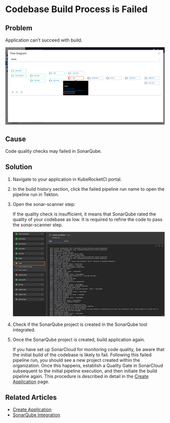 # Codebase Build Process is Failed

## Problem

Application can't succeed with build.

  ![Tree diagram window](../../assets/quick-start/tree_diagram.png "Tree diagram window")

## Cause

Code quality checks may failed in SonarQube.

## Solution

1. Navigate to your application in KubeRocketCI portal.

2. In the build history section, click the failed pipeline run name to open the pipeline run in Tekton.

3. Open the sonar-scanner step:

    If the quality check is insufficient, it means that SonarQube rated the quality of your codebase as low. It is required to refine the code to pass the sonar-scanner step.

    ![Failed sonar-scanner step](../../assets/quick-start/failure_details.png "Failed sonar-scanner step")

4. Check if the SonarQube project is created in the SonarQube tool integrated.

5. Once the SonarQube project is created, build application again.

    If you have set up SonarCloud for monitoring code quality, be aware that the initial build of the codebase is likely to fail. Following this failed pipeline run, you should see a new project created within the organization. Once this happens, establish a Quality Gate in SonarCloud subsequent to the initial pipeline execution, and then initiate the build pipeline again. This procedure is described in detail in the [Create Application](../../quick-start/create-application.md) page.

## Related Articles

* [Create Application](../../quick-start/create-application.md)
* [SonarQube Integration](../code-quality/sonarqube.md)
